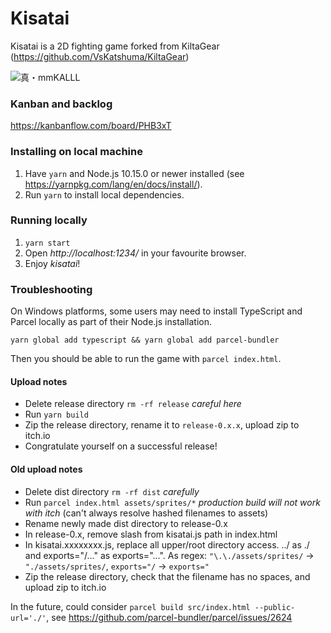 # Kisatai

Kisatai is a 2D fighting game forked from KiltaGear (https://github.com/VsKatshuma/KiltaGear)

![真・mmKALLL](src/assets/sprites/original-true-mmkalll.jpg?raw=true 'True mmKALLL')

### Kanban and backlog

https://kanbanflow.com/board/PHB3xT

### Installing on local machine

1. Have `yarn` and Node.js 10.15.0 or newer installed (see https://yarnpkg.com/lang/en/docs/install/).
2. Run `yarn` to install local dependencies.

### Running locally

1. `yarn start`
2. Open _http://localhost:1234/_ in your favourite browser.
3. Enjoy _kisatai_!

### Troubleshooting

On Windows platforms, some users may need to install TypeScript and Parcel locally as part of their Node.js installation.

`yarn global add typescript && yarn global add parcel-bundler`

Then you should be able to run the game with `parcel index.html`.

#### Upload notes

- Delete release directory `rm -rf release` _careful here_
- Run `yarn build`
- Zip the release directory, rename it to `release-0.x.x`, upload zip to itch.io
- Congratulate yourself on a successful release!

#### Old upload notes

- Delete dist directory `rm -rf dist` _carefully_
- Run `parcel index.html assets/sprites/*` _production build will not work with itch_ (can't always resolve hashed filenames to assets)
- Rename newly made dist directory to release-0.x
- In release-0.x, remove slash from kisatai.js path in index.html
- In kisatai.xxxxxxxx.js, replace all upper/root directory access. ../ as ./ and exports="/..." as exports="...". As regex: `"\.\./assets/sprites/` -> `"./assets/sprites/`, `exports="/` -> `exports="`
- Zip the release directory, check that the filename has no spaces, and upload zip to itch.io

In the future, could consider `parcel build src/index.html --public-url='./'`, see https://github.com/parcel-bundler/parcel/issues/2624

